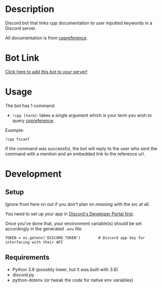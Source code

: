 # Description
Discord bot that links cpp documentation to user inputted keywords in a Discord server.

All documentation is from [cppreference](https://en.cppreference.com/w/).

# Bot Link
[Click here to add this bot to your server!](https://discord.com/api/oauth2/authorize?client_id=937797956340449351&permissions=275415026688&scope=bot)

# Usage
The bot has 1 command:
- `!cpp [term]`: takes a single argument which is your term you wish to query [cppreference](https://en.cppreference.com/w/).

Example:
```
!cpp fscanf
```
If the command was successful, the bot will reply to the user who sent the command with a mention and an embedded link to the reference url.

# Development
## Setup
Ignore from here on out if you don't plan on messing with the src at all.

You need to set up your app in [Discord's Developer Portal first](https://discord.com/developers/applications). 

Once you've done that, your environment variable(s) should be set accordingly in the generated `.env` file
```python3
TOKEN = os.getenv('DISCORD_TOKEN')        # Discord app key for interfacing with their API
```

## Requirements
- Python 3.8 (possibly lower, but it was built with 3.8)
- discord.py
- python-dotenv (or tweak the code for native env variables)

